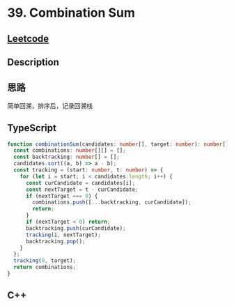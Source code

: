 # 39. Combination Sum

## [Leetcode](https://leetcode.cn/problems/combination-sum)

## Description

## 思路

简单回溯，排序后，记录回溯栈

## TypeScript

```ts
function combinationSum(candidates: number[], target: number): number[][] {
  const combinations: number[][] = [];
  const backtracking: number[] = [];
  candidates.sort((a, b) => a - b);
  const tracking = (start: number, t: number) => {
    for (let i = start; i < candidates.length; i++) {
      const curCandidate = candidates[i];
      const nextTarget = t - curCandidate;
      if (nextTarget === 0) {
        combinations.push([...backtracking, curCandidate]);
        return;
      }
      if (nextTarget < 0) return;
      backtracking.push(curCandidate);
      tracking(i, nextTarget);
      backtracking.pop();
    }
  };
  tracking(0, target);
  return combinations;
}
```

## C++

```c++

```
